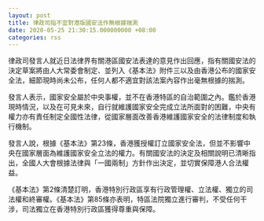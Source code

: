 ```yaml
---
layout: post
title: 律政司指不宜對港版國安法作無根據揣測
date: 2020-05-25 21:30:15.000000000 +08:00
categories: rss
---
```


律政司發言人就近日法律界有關港區國安法表達的意見作出回應，指有關國安法的決定草案將由人大常委會制定、並列入《基本法》附件三以及由香港公布的國家安全法，細節現時尚未公布，任何人都不適宜對該法案內容作出毫無根據的揣測。

發言人表示，國家安全屬於中央事權，並不在香港特區的自治範圍之內。鑑於香港現時情況，以及在可見未來，自行就維護國家安全完成立法所面對的困難，中央有權力亦有責任制定全國性法律，從國家層面改善香港維護國家安全的法律制度和執行機制。

發言人說，根據《基本法》第23條，香港獲授權訂立國家安全法，但並不影響中央在國家層面為維護國家安全立法的權力。有關國安法的決定及相關說明已清晰指出，全國人大會根據法律與「一國兩制」方針作出決定，並切實保障港人合法權益。

《基本法》第2條清楚訂明，香港特別行政區享有行政管理權、立法權、獨立的司法權和終審權。《基本法》第85條亦表明，特區法院獨立進行審判，不受任何干涉，司法獨立在香港特別行政區獲得尊重與保障。
